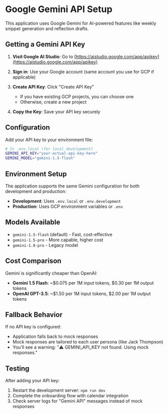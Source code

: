 # Google Gemini API Setup

This application uses Google Gemini for AI-powered features like weekly snippet generation and reflection drafts.

## Getting a Gemini API Key

1. **Visit Google AI Studio**: Go to [https://aistudio.google.com/app/apikey](https://aistudio.google.com/app/apikey)

2. **Sign in**: Use your Google account (same account you use for GCP if applicable)

3. **Create API Key**: Click "Create API Key" 
   - If you have existing GCP projects, you can choose one
   - Otherwise, create a new project

4. **Copy the Key**: Save your API key securely

## Configuration

Add your API key to your environment file:

```bash
# In .env.local (for local development)
GEMINI_API_KEY="your-actual-api-key-here"
GEMINI_MODEL="gemini-1.5-flash"
```

## Environment Setup

The application supports the same Gemini configuration for both development and production:

- **Development**: Uses `.env.local` or `.env.development`
- **Production**: Uses GCP environment variables or `.env`

## Models Available

- `gemini-1.5-flash` (default) - Fast, cost-effective
- `gemini-1.5-pro` - More capable, higher cost
- `gemini-1.0-pro` - Legacy model

## Cost Comparison

Gemini is significantly cheaper than OpenAI:
- **Gemini 1.5 Flash**: ~$0.075 per 1M input tokens, $0.30 per 1M output tokens
- **OpenAI GPT-3.5**: ~$1.50 per 1M input tokens, $2.00 per 1M output tokens

## Fallback Behavior

If no API key is configured:
- Application falls back to mock responses
- Mock responses are tailored to each user persona (like Jack Thompson)
- You'll see a warning: "⚠️ GEMINI_API_KEY not found. Using mock responses."

## Testing

After adding your API key:
1. Restart the development server: `npm run dev`
2. Complete the onboarding flow with calendar integration
3. Check server logs for "Gemini API" messages instead of mock responses